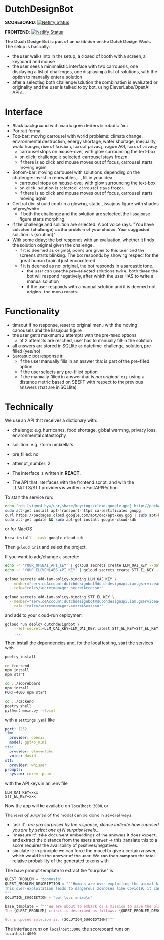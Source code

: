 # DutchDesignBot
**SCOREBOARD**: [![Netlify Status](https://api.netlify.com/api/v1/badges/aaa0a9fa-f8cc-48ab-9fc1-4c9abc0c0599/deploy-status)](https://app.netlify.com/sites/dutchdesignbot-scoreboard/deploys)

**FRONTEND**: [![Netlify Status](https://api.netlify.com/api/v1/badges/03302864-21f6-4193-8385-a1a3a643d606/deploy-status)](https://app.netlify.com/sites/dutchdesignbot-ux/deploys)


The Dutch Design Bot is part of an exhibition on the Dutch Design Week. The setup is basically:
* the user walks into in the setup, a closed of booth with a screen, a keyboard and mouse
* the user sees a minimalistic interface with two carrousels, one displaying a list of challenges, one displaying a list of solutions, with the option to manually enter a solution
* after a selecting both challenge/solution the combination is evaluated or originality and the user is talked to by bot, using ElevenLabs/OpenAI API's.


# Interface
* Black background with matrix green letters in robotic font
* Portrait format
* Top-bar: moving carrousel with world problems: climate change, environmental destruction, energy shortage, water shortage, inequality, world hunger, rise of fascism, loss of privacy, rogue AGI, loss of privacy
  * carrousel stops on mouse-over, with glow surrounding the text-box
  * on click; challenge is selected. carrousel stays frozen.
  * if there is no click and mouse moves out of focus, carrousel starts moving again
* Bottom-bar: moving carrousel with solutions, depending on the challenge: invest in renewables,..., fill in your idea
  * carrousel stops on mouse-over, with glow surrounding the text-box
  * on click; solution is selected. carrousel stays frozen.
  * if there is no click and mouse moves out of focus, carrousel starts moving again
* Central div: should contain a glowing, static Lissajous figure with shades of grey/white
  * if both the challenge and the solution are selected, the lissajouse figure starts morphing.
* if the challenge and solution are selected. A bot voice says: "You have selected {challenge} as the problem of your choice. Your suggested solution is {solution}"
* With some delay; the bot responds with an evaluation, whether it finds the solution original given the challenge.
  * if it is deemed as original, points are given to this user and the screens starts blinking. The bot responds by showing respect for the great human brain it just encountered
  * if it is deemed as not original, the bot responds in a sarcastic tone.
    * the user can use the pre-selected solutions twice, both times the bot will respond negatively, after which the user HAS to write a manual solution
    * if the user responds with a manual solution and it is deemed not original, the menu resets.


# Functionality
* timeout if no response, reset to original menu with the moving carrousels and the lissajous figure
* the user get's maximum 2 attempts with the pre-filled options
  * of 2 attempts are reached, user has to manually fill-in the solution
* all answers are stored in SQLlite as datetime, challenge, solution, pre-filled (yes/no)
* Sarcastic bot response if:
  * if the user manually fills in an answer that is part of the pre-filled option
  * if the user selects any pre-filled option
  * if the manually filled in answer that is _not original_: e.g. using a distance metric based on SBERT with respect to the previous answers (that are in SQLlite)

# Technically

We use an API that receives a dictionary with:
* challenge: e.g. hurricanes, food shortage, global warming, privacy loss, environmental catastrophy
* solution: e.g. storm umbrella's
* pre_filled: no
* attempt_number: 2

* The interface is written in **REACT**.
* The API that interfaces with the frontend script, and with the LLM/TTS/STT providers is written in FastAPI/Python


To start the service run:

```bash
echo "deb [signed-by=/usr/share/keyrings/cloud.google.gpg] http://packages.cloud.google.com/apt cloud-sdk main" | sudo tee -a /etc/apt/sources.list.d/google-cloud-sdk.list
sudo apt-get install apt-transport-https ca-certificates gnupg
curl https://packages.cloud.google.com/apt/doc/apt-key.gpg | sudo apt-key --keyring /usr/share/keyrings/cloud.google.gpg add -
sudo apt-get update && sudo apt-get install google-cloud-sdk
```

or for MacOS
```bash
brew install --cask google-cloud-sdk
```

Then ```gcloud init``` and select the project.

If you want to add/change a secrete:
```bash
echo -n 'YOUR_OPENAI_API_KEY' | gcloud secrets create LLM_OAI_KEY --data-file=-
echo -n 'YOUR_ELEVENLABS_API_KEY' | gcloud secrets create STT_EL_KEY --data-file=-

gcloud secrets add-iam-policy-binding LLM_OAI_KEY \
  --member="serviceAccount:dutchdesignbot@dutchdesignapi.iam.gserviceaccount.com" \
  --role="roles/secretmanager.secretAccessor"

gcloud secrets add-iam-policy-binding STT_EL_KEY \
  --member="serviceAccount:dutchdesignbot@dutchdesignapi.iam.gserviceaccount.com" \
  --role="roles/secretmanager.secretAccessor"
```

and add to your cloud-run deployment
```bash
gcloud run deploy dutchdesignbot \
    --set-secrets=LLM_OAI_KEY=LLM_OAI_KEY:latest,STT_EL_KEY=STT_EL_KEY:latest \
    ...
```

Then install the dependencies and, for the local testing, start the services with
```bash
poetry install

cd frontend
npm install
npm start

cd ../scoreboard
npm install
PORT=4000 npm start

cd ../backend
poetry shell
python3 main.py --local
```

with a ```settings.yaml``` like

```yaml
port: 1232
llm:
  provider: openai
  model: gpt4o_mini
tts:
  provider: elevenlabs
  voice: david
stt:
  provider: whisper
prompts:
  system: Lorem ipsum
```

with the API keys in an .env file
```
LLM_OAI_KEY=xxx
STT_EL_KEY=xxx
```

Now the app will be available on ```localhost:3000```, or


The _level of surprise_ of the model can be done in several ways:
- 'ask it': _are you surprised by the response, please indicate how suprised you are by select one of N surprise levels..._
- 'measure it': take document embeddings of the answers it does expect, and extract the distance from the users answer -> this translate this to a score requires the availability of positives/negatives.
- simulate it: in principle we can force the model to give a certain answer, which would be the answer of the user. We can then compare the total relative probability of the generated tokens with


The base prompt-template to extract the "surprise" is
```python
QUEST_PROBLEM = "zoonosis"
QUEST_PROBLEM_DESCRIPTION = """Humans are over-exploiting the animal kingdom in search for proteins, minerals and for the satisfaction of ancient old superstitions.
This over-exploitation leads to dangerous zoonoses like Covid19, it can lead to collapsing food chains, to barren infertile soil, to reduced biodiversity and it depends on massive suffering of animals.
"""
SOLUTION_SUGGESTION = "eat less animals"

base_template = f"""We are about to embark on a mission to save the planet from a grave danger. We are to solve the {QUEST_PROBLEM} crisis.
The {QUEST_PROBLEM} crisis is described as follows: {QUEST_PROBLEM_DESCRIPTION}.

Our proposed solution is: {SOLUTION_SUGGESTION}"""
```

The interface runs on ```localhost:3000```, the scoreboard runs on ```localhost:4000```

